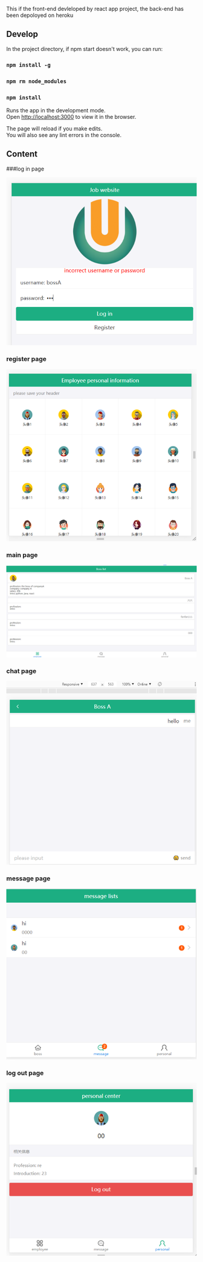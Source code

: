 This if the front-end devleloped by react app project, the back-end has been depoloyed on heroku
## Develop

In the project directory, if npm start doesn't work, you can run:

### `npm install -g`
### `npm rm node_modules`
### `npm install`


Runs the app in the development mode.<br />
Open [http://localhost:3000](http://localhost:3000) to view it in the browser.

The page will reload if you make edits.<br />
You will also see any lint errors in the console.


## Content
###log in page

![avatar](src/asserts/job-seeking/login.PNG)

### register page
![avatar](src/asserts/job-seeking/header.PNG)

### main page
![avatar](src/asserts/job-seeking/main.PNG)
### chat page
![avatar](src/asserts/job-seeking/chat.PNG)
### message page
![avatar](src/asserts/job-seeking/message.PNG)
### log out page
![avatar](src/asserts/job-seeking/personal.PNG)
